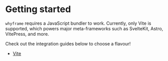 # Getting started

`whyframe` requires a JavaScript bundler to work. Currently, only Vite is supported, which powers major meta-frameworks such as SvelteKit, Astro, VitePress, and more.

Check out the integration guides below to choose a flavour!

- [Vite](/integrations/vite)
